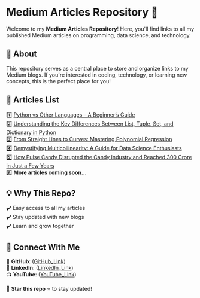   # **Medium Articles Repository** 📝   
  
Welcome to my **Medium Articles Repository**! Here, you'll find links to all my published Medium articles on programming, data science, and technology.   
  
## 📌 **About**  
This repository serves as a central place to store and organize links to my Medium blogs. If you're interested in coding, technology, or learning new concepts, this is the perfect place for you!  

## 🔗 **Articles List**     
1️⃣ [Python vs Other Languages – A Beginner’s Guide](https://medium.com/@prarthanasingh/python-vs-other-programming-languages-which-one-should-you-learn-1e0855673ced)   
2️⃣ [Understanding the Key Differences Between List, Tuple, Set, and Dictionary in Python](https://medium.com/@prarthanasingh/understanding-the-key-differences-between-list-tuple-set-and-dictionary-in-python-99344beddff5)  
3️⃣ [From Straight Lines to Curves: Mastering Polynomial Regression](https://medium.com/@prarthanasingh/from-straight-lines-to-curves-mastering-polynomial-regression-d423fc07965a)  
4️⃣ [Demystifying Multicollinearity: A Guide for Data Science Enthusiasts](https://medium.com/@prarthanasingh/demystifying-multicollinearity-a-guide-for-data-science-enthusiasts-1ea2f9583a33)  
5️⃣ [How Pulse Candy Disrupted the Candy Industry and Reached 300 Crore in Just a Few Years](https://medium.com/@prarthanasingh/how-pulse-candy-disrupted-the-candy-industry-and-reached-300-crore-in-just-a-few-years-e53c6ad72c43)  
6️⃣ **More articles coming soon…**   

## 💡 **Why This Repo?**  
✔️ Easy access to all my articles  
✔️ Stay updated with new blogs  
✔️ Learn and grow together  

## 🚀 **Connect With Me**  
📂 **GitHub**: ([GitHub_Link](https://github.com/Prarthana-Singh))  
💼 **LinkedIn**: ([LinkedIn_Link](https://www.linkedin.com/in/prarthanasingh))  
📺 **YouTube**: ([YouTube_Link](https://youtube.com/@deepcodeai3530?si=dwcglf0h-ONx-wGd))  

🔔 **Star this repo** ⭐ to stay updated!  
